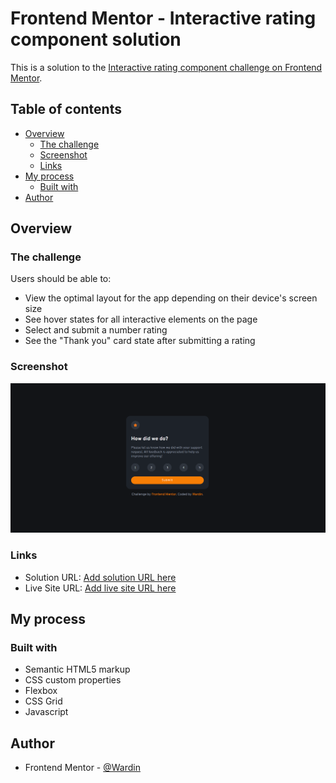 # Frontend Mentor - Interactive rating component solution

This is a solution to the [Interactive rating component challenge on Frontend Mentor](https://www.frontendmentor.io/challenges/interactive-rating-component-koxpeBUmI). 

## Table of contents

- [Overview](#overview)
  - [The challenge](#the-challenge)
  - [Screenshot](#screenshot)
  - [Links](#links)
- [My process](#my-process)
  - [Built with](#built-with)
- [Author](#author)

## Overview

### The challenge

Users should be able to:

- View the optimal layout for the app depending on their device's screen size
- See hover states for all interactive elements on the page
- Select and submit a number rating
- See the "Thank you" card state after submitting a rating

### Screenshot

![](images/screenshot.png)

### Links

- Solution URL: [Add solution URL here](https://github.com/Wardinul/Interactive-rating-component)
- Live Site URL: [Add live site URL here](https://wardinul.github.io/Interactive-rating-component/)

## My process

### Built with

- Semantic HTML5 markup
- CSS custom properties
- Flexbox
- CSS Grid
- Javascript

## Author

- Frontend Mentor - [@Wardin](https://www.frontendmentor.io/profile/Wardinul)
